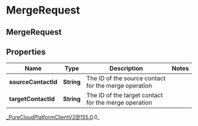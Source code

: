 # MergeRequest

## MergeRequest

## Properties

|Name | Type | Description | Notes|
|------------ | ------------- | ------------- | -------------|
| **sourceContactId** | **String** | The ID of the source contact for the merge operation | |
| **targetContactId** | **String** | The ID of the target contact for the merge operation | |



_PureCloudPlatformClientV2@155.0.0_
